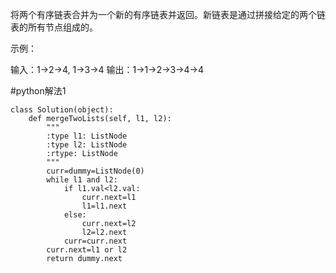 将两个有序链表合并为一个新的有序链表并返回。新链表是通过拼接给定的两个链表的所有节点组成的。 

示例：

输入：1->2->4, 1->3->4
输出：1->1->2->3->4->4



#python解法1	

 	class Solution(object):
	    def mergeTwoLists(self, l1, l2):
	        """
	        :type l1: ListNode
	        :type l2: ListNode
	        :rtype: ListNode
	        """
	        curr=dummy=ListNode(0)
	        while l1 and l2:
	            if l1.val<l2.val:
	                curr.next=l1
	                l1=l1.next
	            else:
	                curr.next=l2
	                l2=l2.next
	            curr=curr.next
	        curr.next=l1 or l2
	        return dummy.next